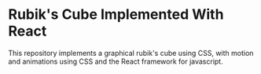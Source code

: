 # Rubik's Cube Implemented With React

This repository implements a graphical rubik's cube using CSS, with motion and animations using
CSS and the React framework for javascript.

